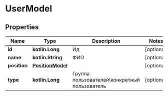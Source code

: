 
# UserModel

## Properties
Name | Type | Description | Notes
------------ | ------------- | ------------- | -------------
**id** | **kotlin.Long** | Ид |  [optional]
**name** | **kotlin.String** | ФИО |  [optional]
**position** | [**PositionModel**](PositionModel.md) |  |  [optional]
**type** | **kotlin.Long** | Группа пользователей\\конкретный пользователь |  [optional]



